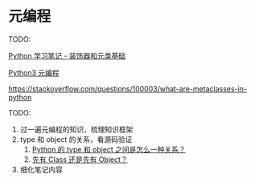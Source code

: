 
# 元编程

TODO:

[Python 学习笔记 - 装饰器和元类基础](https://blog.mazhangjing.com/2018/03/13/learn_python_1/)

[Python3 元编程](https://python3-cookbook.readthedocs.io/zh_CN/latest/chapters/p09_meta_programming.html)

https://stackoverflow.com/questions/100003/what-are-metaclasses-in-python

TODO:

1. 过一遍元编程的知识，梳理知识框架
1. type 和 object 的关系，看源码验证
   1. [Python 的 type 和 object 之间是怎么一种关系？](https://www.zhihu.com/question/38791962)
   1. [先有 Class 还是先有 Object？](https://www.zhihu.com/question/30301819/answer/47539163)
1. 细化笔记内容